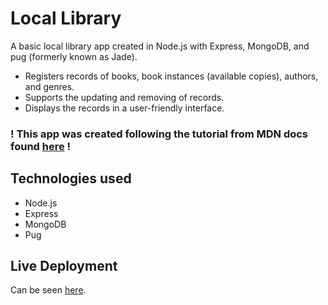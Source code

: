 # Local Library

A basic local library app created in Node.js with Express, MongoDB, and pug (formerly known as Jade).
- Registers records of books, book instances (available copies), authors, and genres.
- Supports the updating and removing of records.
- Displays the records in a user-friendly interface.

### ! This app was created following the tutorial from MDN docs found [here](https://developer.mozilla.org/en-US/docs/Learn/Server-side/Express_Nodejs/Tutorial_local_library_website) !

## Technologies used
- Node.js
- Express
- MongoDB
- Pug

## Live Deployment
Can be seen [here](https://dull-resonant-son.glitch.me/).
